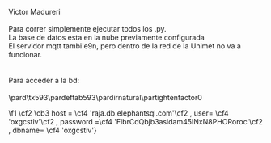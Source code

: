 
Victor Madureri\
\
Para correr simplemente ejecutar todos los .py. \
La base de datos esta en la nube previamente configurada\
El servidor mqtt tambi\'e9n, pero dentro de la red de la Unimet no va a funcionar.\
\
\
Para acceder a la bd:\
\
\pard\tx593\pardeftab593\pardirnatural\partightenfactor0

\f1 \cf2 \cb3 host = \cf4 'raja.db.elephantsql.com'\cf2 , user= \cf4 'oxgcstiv'\cf2 , password =\cf4 'FlbrCdQbjb3asidam45INxN8PHORoroc'\cf2 , dbname= \cf4 'oxgcstiv'}
